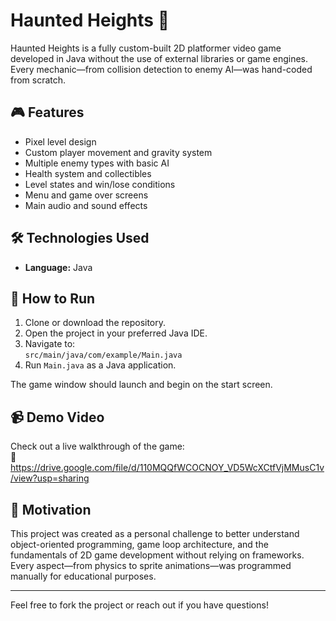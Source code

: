 # Haunted Heights 👻

Haunted Heights is a fully custom-built 2D platformer video game developed in Java without the use of external libraries or game engines. Every mechanic—from collision detection to enemy AI—was hand-coded from scratch.

## 🎮 Features

- Pixel level design
- Custom player movement and gravity system
- Multiple enemy types with basic AI
- Health system and collectibles
- Level states and win/lose conditions
- Menu and game over screens
- Main audio and sound effects

## 🛠️ Technologies Used

- **Language:** Java

## 🚀 How to Run

1. Clone or download the repository.
2. Open the project in your preferred Java IDE.
3. Navigate to:  
   `src/main/java/com/example/Main.java`
4. Run `Main.java` as a Java application.

The game window should launch and begin on the start screen.

## 📹 Demo Video

Check out a live walkthrough of the game:  
🔗 https://drive.google.com/file/d/110MQQfWCOCNOY_VD5WcXCtfVjMMusC1v/view?usp=sharing

## 🧠 Motivation

This project was created as a personal challenge to better understand object-oriented programming, game loop architecture, and the fundamentals of 2D game development without relying on frameworks. Every aspect—from physics to sprite animations—was programmed manually for educational purposes.

---

Feel free to fork the project or reach out if you have questions!


